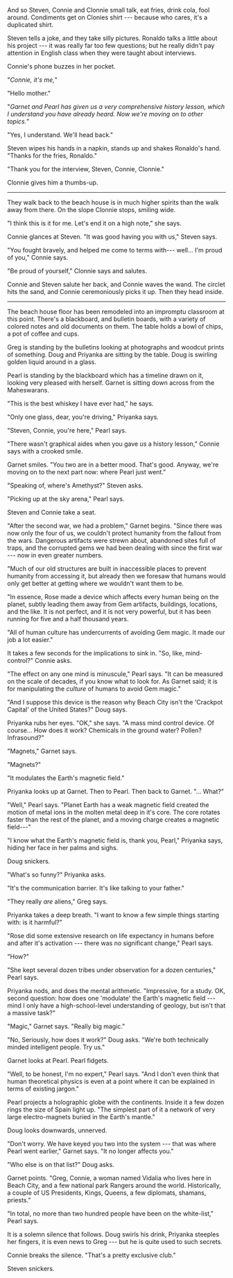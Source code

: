 And so Steven, Connie and Clonnie small talk, eat fries, drink cola, fool around.
Condiments get on Clonies shirt --- because who cares, it's a duplicated shirt.

Steven tells a joke, and they take silly pictures. Ronaldo talks a little about
his project --- it was really far too few questions; but he really didn't pay attention
in English class when they were taught about interviews.

Connie's phone buzzes in her pocket.

"*Connie, it's me,*"

"Hello mother."

"*Garnet and Pearl has given us a very comprehensive history lesson, which I
understand you have already heard. Now we're moving on to other topics.*"

"Yes, I understand. We'll head back."

Steven wipes his hands in a napkin, stands up and shakes Ronaldo's hand.
"Thanks for the fries, Ronaldo."

"Thank you for the interview, Steven, Connie, Clonnie."

Clonnie gives him a thumbs-up.

----

They walk back to the beach house is in much higher spirits than the walk away from
there. On the slope Clonnie stops, smiling wide.

"I think this is it for me. Let's end it on a high note," she says.

Connie glances at Steven. "It was good having you with us," Steven says.

"You fought bravely, and helped me come to terms with--- well... I'm proud
of you," Connie says.

"Be proud of yourself," Clonnie says and salutes.

Connie and Steven salute her back, and Connie waves the wand. The circlet hits
the sand, and Connie ceremoniously picks it up. Then they head inside.

----

The beach house floor has been remodeled into an impromptu classroom at this point.
There's a blackboard, and bulletin boards, with a variety of colored notes and old documents
on them. The table holds a bowl of chips, a pot of coffee and cups.

Greg is standing by the bulletins looking at photographs and woodcut prints of
something. Doug and Priyanka are sitting by the table. Doug is swirling golden
liquid around in a glass.

Pearl is standing by the blackboard which has a timeline drawn on it, looking very pleased with
herself. Garnet is sitting down across from the Maheswarans.

"This is the best whiskey I have ever had," he says.

"Only one glass, dear, you're driving," Priyanka says.

"Steven, Connie, you're here," Pearl says.

"There wasn't graphical aides when you gave *us* a history lesson," Connie says with a crooked smile.

Garnet smiles. "You two are in a better mood. That's good. Anyway, we're moving on to the next
part now: where Pearl just went."

"Speaking of, where's Amethyst?" Steven asks.

"Picking up at the sky arena," Pearl says.

Steven and Connie take a seat.

"After the second war, we had a problem," Garnet begins. "Since there was now only the
four of us, we couldn't protect humanity from the fallout from the wars. Dangerous artifacts were
strewn about, abandoned sites full of traps, and the corrupted gems we had been dealing with
since the first war --- now in even greater numbers.

"Much of our old structures are built in inaccessible places to prevent humanity from accessing
it, but already then we foresaw that humans would only get better at getting where we wouldn't
want them to be.

"In essence, Rose made a device which affects every human being on the planet, subtly leading
them away from Gem artifacts, buildings, locations, and the like. It is not perfect, and it is not very
powerful, but it has been running for five and a half thousand years.

"All of human culture has undercurrents of avoiding Gem magic. It made our job a lot easier."

It takes a few seconds for the implications to sink in. "So, like, mind-control?" Connie asks.

"The effect on any one mind is minuscule," Pearl says. "It can be measured on the scale of
decades, if you know what to look for. As Garnet said; it is for manipulating the *culture* of
humans to avoid Gem magic."

"And I suppose this device is the reason why Beach City isn't the 'Crackpot Capital' of
the United States?" Doug says.

Priyanka rubs her eyes. "OK," she says. "A mass mind control device. Of course...
How does it work?  Chemicals in the ground water? Pollen? Infrasound?"

"Magnets," Garnet says.

"Magnets?"

"It modulates the Earth's magnetic field."

Priyanka looks up at Garnet. Then to Pearl. Then back to Garnet. "... What?"

"Well," Pearl says. "Planet Earth has a weak magnetic field created the motion
of metal ions in the molten metal deep in it's core. The core rotates faster than the
rest of the planet, and a moving charge creates a magnetic field---"

"I know what the Earth's magnetic field is, thank you, Pearl," Priyanka says, hiding
her face in her palms and sighs.

Doug snickers.

"What's so funny?" Priyanka asks.

"It's the communication barrier. It's like talking to your father."

"They really *are* aliens," Greg says.

Priyanka takes a deep breath. "I want to know a few simple things starting with: is it harmful?"

"Rose did some extensive research on life expectancy in humans before and after it's
activation --- there was no significant change," Pearl says.

"How?"

"She kept several dozen tribes under observation for a dozen centuries," Pearl says.

Priyanka nods, and does the mental arithmetic. "Impressive, for a study. OK, second question:
how does one 'modulate' the Earth's magnetic field --- mind I only have a high-school-level
understanding of geology, but isn't that a massive task?"

"Magic," Garnet says. "Really big magic."

"No, Seriously, how does it work?" Doug asks. "We're both technically minded
intelligent people. Try us."

Garnet looks at Pearl. Pearl fidgets.

"Well, to be honest, I'm no expert," Pearl says. "And I don't even think that human theoretical
physics is even at a point where it can be explained in terms of existing jargon."

Pearl projects a holographic globe with the continents. Inside it a few dozen rings the size of
Spain light up. "The simplest part of it a network of very large electro-magnets buried in
the Earth's mantle."

Doug looks downwards, unnerved.

"Don't worry. We have keyed you two into the system --- that was where Pearl
went earlier," Garnet says. "It no longer affects you."

"Who else is on that list?" Doug asks.

Garnet points. "Greg, Connie, a woman named Vidalia who lives here in Beach City, and a
few national park Rangers around the world. Historically, a couple of US Presidents, Kings,
Queens, a few diplomats, shamans, priests."

"In total, no more than two hundred people have been on the white-list," Pearl says.

It is a solemn silence that follows. Doug swirls his drink, Priyanka steeples her fingers,
it is even news to Greg --- but he is quite used to such secrets.

Connie breaks the silence. "That's a pretty exclusive club."

Steven snickers.
